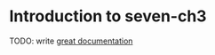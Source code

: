 # Introduction to seven-ch3

TODO: write [great documentation](http://jacobian.org/writing/what-to-write/)
